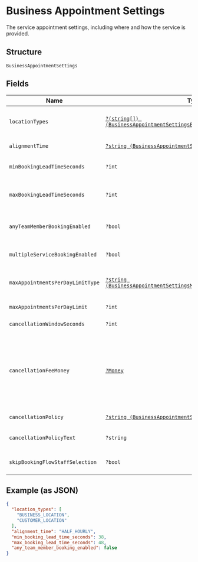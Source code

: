 
# Business Appointment Settings

The service appointment settings, including where and how the service is provided.

## Structure

`BusinessAppointmentSettings`

## Fields

| Name | Type | Tags | Description | Getter | Setter |
|  --- | --- | --- | --- | --- | --- |
| `locationTypes` | [`?(string[]) (BusinessAppointmentSettingsBookingLocationType)`](../../doc/models/business-appointment-settings-booking-location-type.md) | Optional | Types of the location allowed for bookings.<br>See [BusinessAppointmentSettingsBookingLocationType](../../#type-businessappointmentsettingsbookinglocationtype) for possible values | getLocationTypes(): ?array | setLocationTypes(?array locationTypes): void |
| `alignmentTime` | [`?string (BusinessAppointmentSettingsAlignmentTime)`](../../doc/models/business-appointment-settings-alignment-time.md) | Optional | Time units of a service duration for bookings. | getAlignmentTime(): ?string | setAlignmentTime(?string alignmentTime): void |
| `minBookingLeadTimeSeconds` | `?int` | Optional | The minimum lead time in seconds before a service can be booked. Bookings must be created at least this far ahead of the booking's starting time. | getMinBookingLeadTimeSeconds(): ?int | setMinBookingLeadTimeSeconds(?int minBookingLeadTimeSeconds): void |
| `maxBookingLeadTimeSeconds` | `?int` | Optional | The maximum lead time in seconds before a service can be booked. Bookings must be created at most this far ahead of the booking's starting time. | getMaxBookingLeadTimeSeconds(): ?int | setMaxBookingLeadTimeSeconds(?int maxBookingLeadTimeSeconds): void |
| `anyTeamMemberBookingEnabled` | `?bool` | Optional | Indicates whether a customer can choose from all available time slots and have a staff member assigned<br>automatically (`true`) or not (`false`). | getAnyTeamMemberBookingEnabled(): ?bool | setAnyTeamMemberBookingEnabled(?bool anyTeamMemberBookingEnabled): void |
| `multipleServiceBookingEnabled` | `?bool` | Optional | Indicates whether a customer can book multiple services in a single online booking. | getMultipleServiceBookingEnabled(): ?bool | setMultipleServiceBookingEnabled(?bool multipleServiceBookingEnabled): void |
| `maxAppointmentsPerDayLimitType` | [`?string (BusinessAppointmentSettingsMaxAppointmentsPerDayLimitType)`](../../doc/models/business-appointment-settings-max-appointments-per-day-limit-type.md) | Optional | Types of daily appointment limits. | getMaxAppointmentsPerDayLimitType(): ?string | setMaxAppointmentsPerDayLimitType(?string maxAppointmentsPerDayLimitType): void |
| `maxAppointmentsPerDayLimit` | `?int` | Optional | The maximum number of daily appointments per team member or per location. | getMaxAppointmentsPerDayLimit(): ?int | setMaxAppointmentsPerDayLimit(?int maxAppointmentsPerDayLimit): void |
| `cancellationWindowSeconds` | `?int` | Optional | The cut-off time in seconds for allowing clients to cancel or reschedule an appointment. | getCancellationWindowSeconds(): ?int | setCancellationWindowSeconds(?int cancellationWindowSeconds): void |
| `cancellationFeeMoney` | [`?Money`](../../doc/models/money.md) | Optional | Represents an amount of money. `Money` fields can be signed or unsigned.<br>Fields that do not explicitly define whether they are signed or unsigned are<br>considered unsigned and can only hold positive amounts. For signed fields, the<br>sign of the value indicates the purpose of the money transfer. See<br>[Working with Monetary Amounts](../../https://developer.squareup.com/docs/build-basics/working-with-monetary-amounts)<br>for more information. | getCancellationFeeMoney(): ?Money | setCancellationFeeMoney(?Money cancellationFeeMoney): void |
| `cancellationPolicy` | [`?string (BusinessAppointmentSettingsCancellationPolicy)`](../../doc/models/business-appointment-settings-cancellation-policy.md) | Optional | The category of the seller’s cancellation policy. | getCancellationPolicy(): ?string | setCancellationPolicy(?string cancellationPolicy): void |
| `cancellationPolicyText` | `?string` | Optional | The free-form text of the seller's cancellation policy.<br>**Constraints**: *Maximum Length*: `65536` | getCancellationPolicyText(): ?string | setCancellationPolicyText(?string cancellationPolicyText): void |
| `skipBookingFlowStaffSelection` | `?bool` | Optional | Indicates whether customers has an assigned staff member (`true`) or can select s staff member of their choice (`false`). | getSkipBookingFlowStaffSelection(): ?bool | setSkipBookingFlowStaffSelection(?bool skipBookingFlowStaffSelection): void |

## Example (as JSON)

```json
{
  "location_types": [
    "BUSINESS_LOCATION",
    "CUSTOMER_LOCATION"
  ],
  "alignment_time": "HALF_HOURLY",
  "min_booking_lead_time_seconds": 38,
  "max_booking_lead_time_seconds": 48,
  "any_team_member_booking_enabled": false
}
```

